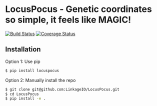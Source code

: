 # LocusPocus - Genetic coordinates so simple, it feels like MAGIC!

[![Build Status](https://travis-ci.org/LinkageIO/LocusPocus.svg?branch=master)](https://travis-ci.org/LinkageIO/LocusPocus)
[![Coverage Status](https://coveralls.io/repos/github/LinkageIO/LocusPocus/badge.svg?branch=master)](https://coveralls.io/github/LinkageIO/LocusPocus?branch=master)

Installation
------------
Option 1: Use pip
```bash
$ pip install locuspocus
```

Option 2: Manually install the repo
```bash
$ git clone git@github.com:LinkageIO/LocusPocus.git
$ cd LocusPocus
$ pip install -e .
```

<!-- 
Documentation
--------------
See docs here:  
http://linkage.io/docs/locuspocus
-->

